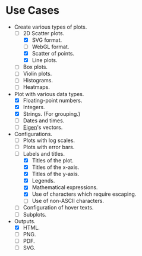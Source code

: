 # Use Cases

- Create various types of plots.
  - [ ] 2D Scatter plots.
    - [x] SVG format.
    - [ ] WebGL format.
    - [x] Scatter of points.
    - [x] Line plots.
  - [ ] Box plots.
  - [ ] Violin plots.
  - [ ] Histograms.
  - [ ] Heatmaps.
- Plot with various data types.
  - [x] Floating-point numbers.
  - [x] Integers.
  - [x] Strings. (For grouping.)
  - [ ] Dates and times.
  - [ ] [Eigen](https://gitlab.com/libeigen/eigen)'s vectors.
- Configurations.
  - [ ] Plots with log scales.
  - [ ] Plots with error bars.
  - [ ] Labels and titles.
    - [x] Titles of the plot.
    - [x] Titles of the x-axis.
    - [x] Titles of the y-axis.
    - [x] Legends.
    - [x] Mathematical expressions.
    - [x] Use of characters which require escaping.
    - [ ] Use of non-ASCII characters.
  - [ ] Configuration of hover texts.
  - [ ] Subplots.
- Outputs.
  - [x] HTML.
  - [ ] PNG.
  - [ ] PDF.
  - [ ] SVG.

